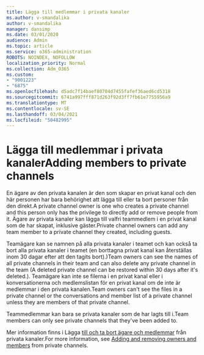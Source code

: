 ```yaml
---
title: Lägga till medlemmar i privata kanaler
ms.author: v-smandalika
author: v-smandalika
manager: dansimp
ms.date: 03/01/2020
audience: Admin
ms.topic: article
ms.service: o365-administration
ROBOTS: NOINDEX, NOFOLLOW
localization_priority: Normal
ms.collection: Adm_O365
ms.custom:
- "9001223"
- "6875"
ms.openlocfilehash: d5adc7f14baef80704d7455fafef36aed6cd5318
ms.sourcegitcommit: 6741a997fff871d263f92d3ff7fb61e7755956a9
ms.translationtype: MT
ms.contentlocale: sv-SE
ms.lasthandoff: 03/04/2021
ms.locfileid: "50482995"
---
```

# <a name="adding-members-to-private-channels"></a><span data-ttu-id="4a59c-102">Lägga till medlemmar i privata kanaler</span><span class="sxs-lookup"><span data-stu-id="4a59c-102">Adding members to private channels</span></span>

<span data-ttu-id="4a59c-103">En ägare av den privata kanalen är den som skapar en privat kanal och den här personen har bara behörighet att lägga till eller ta bort personer från den direkt.</span><span class="sxs-lookup"><span data-stu-id="4a59c-103">A private channel owner is one who creates a private channel and this person only has the privilege to directly add or remove people from it.</span></span> <span data-ttu-id="4a59c-104">Ägare av privata kanaler kan lägga till valfri teammedlem i en privat kanal som de har skapat, inklusive gäster.</span><span class="sxs-lookup"><span data-stu-id="4a59c-104">Private channel owners can add any team member to a private channel they created, including guests.</span></span>

<span data-ttu-id="4a59c-105">Teamägare kan se namnen på alla privata kanaler i teamet och kan också ta bort alla privata kanaler i teamet (en borttagna privat kanal kan återställas inom 30 dagar efter att den tagits bort).)</span><span class="sxs-lookup"><span data-stu-id="4a59c-105">Team owners can see the names of all private channels in their team and can also delete any private channel in the team (A deleted private channel can be restored within 30 days after it's deleted.).</span></span> <span data-ttu-id="4a59c-106">Teamägare kan inte se filerna i en privat kanal eller i konversationerna och medlemslistan för en privat kanal om de inte är medlemmar i den privata kanalen.</span><span class="sxs-lookup"><span data-stu-id="4a59c-106">Team owners can't see the files in a private channel or the conversations and member list of a private channel unless they are members of that private channel.</span></span>

<span data-ttu-id="4a59c-107">Teammedlemmar kan bara se privata kanaler som de har lagts till i.</span><span class="sxs-lookup"><span data-stu-id="4a59c-107">Team members can only see private channels that they've been added to.</span></span>

<span data-ttu-id="4a59c-108">Mer information finns i Lägga [till och ta bort ägare och medlemmar](https://docs.microsoft.com/MicrosoftTeams/private-channels#adding-and-removing-owners-and-members) från privata kanaler.</span><span class="sxs-lookup"><span data-stu-id="4a59c-108">For more information, see [Adding and removing owners and members](https://docs.microsoft.com/MicrosoftTeams/private-channels#adding-and-removing-owners-and-members) from private channels.</span></span>
